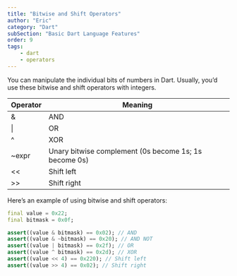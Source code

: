 ```yaml
---
title: "Bitwise and Shift Operators"
author: "Eric"
category: "Dart"
subSection: "Basic Dart Language Features"
order: 9
tags:
    - dart
    - operators
---
```


You can manipulate the individual bits of numbers in Dart. Usually, you’d use these bitwise and shift operators with integers.

| Operator |	Meaning |
|---|---|
| & |	AND |
|  &#124; |	OR |
| ^ |	XOR | 
| ~expr	| Unary bitwise complement (0s become 1s; 1s become 0s) |
| <<	| Shift left | 
| \>>	| Shift right|

Here’s an example of using bitwise and shift operators:

```dart
final value = 0x22;
final bitmask = 0x0f;

assert((value & bitmask) == 0x02); // AND
assert((value & ~bitmask) == 0x20); // AND NOT
assert((value | bitmask) == 0x2f); // OR
assert((value ^ bitmask) == 0x2d); // XOR
assert((value << 4) == 0x220); // Shift left
assert((value >> 4) == 0x02); // Shift right
```